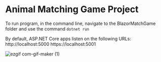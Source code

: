 # Animal Matching Game Project


To run program, in the command line, navigate to the BlazorMatchGame folder and use the command
```dotnet run```

By default, ASP.NET Core apps listen on the following URLs:
http://localhost:5000
https://localhost:5001

![ezgif com-gif-maker (1)](https://user-images.githubusercontent.com/59797227/149670818-643a98d0-ca11-414f-b1b9-099d78dc39b8.gif)
